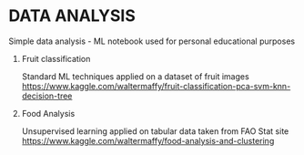 # DATA ANALYSIS
Simple data analysis - ML notebook used for personal educational purposes

1) Fruit classification

   Standard ML techniques applied on a dataset of fruit images
   https://www.kaggle.com/waltermaffy/fruit-classification-pca-svm-knn-decision-tree
2) Food Analysis

   Unsupervised learning applied on tabular data taken from FAO Stat site
   https://www.kaggle.com/waltermaffy/food-analysis-and-clustering
